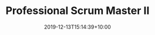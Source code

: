 ---
title: 'Professional Scrum Master II'
date: 2019-12-13T15:14:39+10:00
credential: https://www.scrum.org/certificates/482259
---